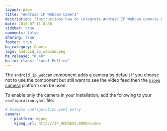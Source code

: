 ```yaml
---
layout: page
title: "Android IP Webcam Camera"
description: "Instructions how to integrate Android IP Webcam cameras within Home Assistant."
date: 2015-07-11 0:36
sidebar: true
comments: false
sharing: true
footer: true
ha_category: Camera
logo: android_ip_webcam.png
ha_release: "0.40"
ha_iot_class: "Local Polling"
---
```



The `android_ip_webcam` component adds a camera by default if you choose not to use the component but still want to see the video feed then the [`mjpeg` camera](/components/camera.mjpeg/) platform can be used.

To enable only the camera in your installation, add the following to your `configuration.yaml` file:

```yaml
# Example configuration.yaml entry
camera:
  - platform: mjpeg
    mjpeg_url: http://IP_ADDRESS:8080/video
```

